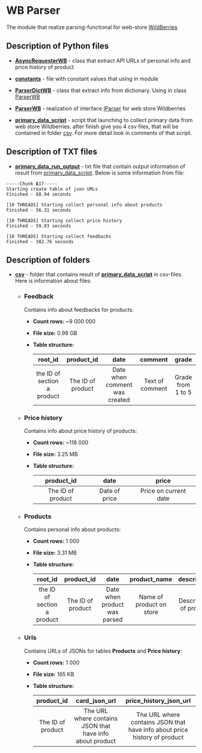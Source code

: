 # WB Parser

The module that realize parsing-functional for web-store
[WildBerries](https://www.wildberries.ru/)

## Description of Python files

* [**AsyncRequesterWB**](AsyncRequesterWB.py) - class that extract API URLs of personal info and price history of
  product


* [**constants**](constants.py) - file with constant values that using in module


* [**ParserDictWB**](ParserDictWB.py) - class that extract info from dictionary. Using in class [ParserWB](ParserWB.py)


* [**ParserWB**](ParserWB.py) - realization of interface [IParser](../IParser.py) for web store Wildberries


* [**primary_data_script**](primary_data_script.py) - script that launching to collect primary data from web store 
  Wildberries. after finish give you 4 csv files, that will be contained in folder [csv](csv). For more detail look in
  comments of that script.

## Description of TXT files

* [**primary_data_run_output**](primary_data_run_output.txt) - txt file that contain output information of result
  from [primary_data_script](primary_data_script.py).
  Below is some information from file:

````
-----Chunk №17-----
Starting create table of json URLs
Finished - 88.94 seconds

[10 THREADS] Starting collect personal info about products
Finished - 56.31 seconds

[10 THREADS] Starting collect price history
Finished - 59.03 seconds

[10 THREADS] Starting collect feedbacks
Finished - 382.76 seconds
````

## Description of folders

* [**csv**](csv) - folder that contains result of [**primary_data_script**](primary_data_script.py) in csv-files. Here
  is information about files:
    * ### Feedback
      Contains info about feedbacks for products:
        * **Count rows:** ~9 000 000
        * **File size:** 0.98 GB
        * **Table structure:**

          |           root_id           |    product_id     |             date              |     comment     |       grade       |
          |:---------------------------:|:-----------------:|:-----------------------------:|:---------------:|:-----------------:|
          | the ID of section a product | The ID of product | Date when comment was created | Text of comment | Grade from 1 to 5 |

    * ### Price history
      Contains info about price history of products:
        * **Count rows:** ~118 000
        * **File size:** 3.25 MB
        * **Table structure:**

          |    product_id     |     date      |         price         |
          |:-----------------:|:-------------:|:---------------------:|
          | The ID of product | Date of price | Price on current date |
 
    * ### Products
      Contains personal info about products:
        * **Count rows:** 1 000
        * **File size:** 3.31 MB
        * **Table structure:**

          |           root_id           |    product_id     |             date             |       product_name       |      description       |              subj_name               |             subj_root_name              |      brand_name       |      size_table      |           min_size           |           max_size           |          color          |            made_in             |      compositions       |
          |:---------------------------:|:-----------------:|:----------------------------:|:------------------------:|:----------------------:|:------------------------------------:|:---------------------------------------:|:---------------------:|:--------------------:|:----------------------------:|:----------------------------:|:-----------------------:|:------------------------------:|:-----------------------:|
          | the ID of section a product | The ID of product | Date when product was parsed | Name of product on store | Description of product | The type of product (example: Cloth) | The subtype of product (example: Pants) | Name of product brand | All sizes of product | Minimal size from size table | Maximum size from size_table | Color that have product | Country where product was made | Compositions of product |

    * ### Urls
      Contains URLs of JSONs for tables **Products** and **Price history**:
        * **Count rows:** 1 000
        * **File size:** 165 KB
        * **Table structure:**

          |    product_id     |                      card_json_url                       |                          price_history_json_url                           |
          |:-----------------:|:--------------------------------------------------------:|:-------------------------------------------------------------------------:|
          | The ID of product | The URL where contains JSON that have info about product | The URL where contains JSON that have info about price history of product |